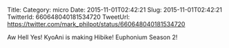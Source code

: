 Title: 
Category: micro
Date: 2015-11-01T02:42:21
Slug: 2015-11-01T02:42:21
TwitterId: 660648040181534720
TweetUrl: https://twitter.com/mark_philpot/status/660648040181534720

Aw Hell Yes! KyoAni is making Hibike! Euphonium Season 2!
